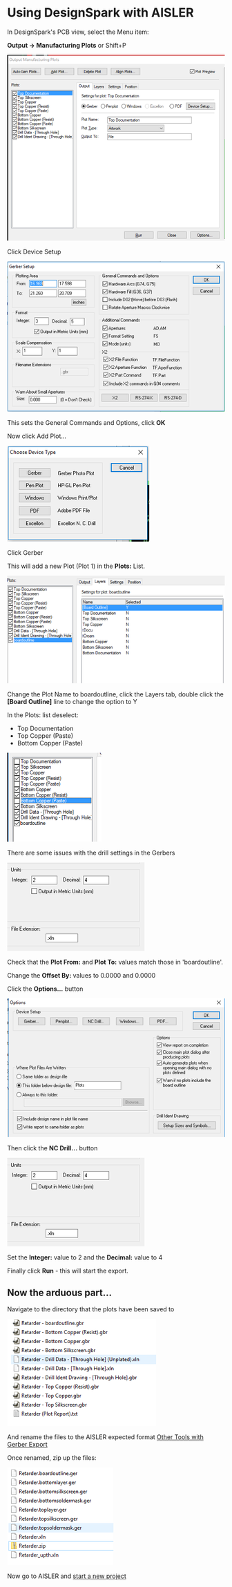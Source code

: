 # Using DesignSpark with AISLER

In DesignSpark's PCB view, select the Menu item:

**Output -> Manufacturing Plots** or Shift+P

![Output Manufacturing Plots](DesignSpark/assets/ScreenOne.PNG)

Click Device Setup

![](DesignSpark/assets/ScreenTwo.PNG)

This sets the General Commands and Options, click **OK**

Now click Add Plot...

![](DesignSpark/assets/ScreenThree.PNG)

Click Gerber

This will add a new Plot (Plot 1) in the **Plots:** List.

![](DesignSpark/assets/ScreenFour.PNG)

Change the Plot Name to boardoutline, click the Layers tab, double click the **[Board Outline]** line to change the option to Y

In the Plots: list deselect:

- Top Documentation
- Top Copper (Paste)
- Bottom Copper (Paste)

![](DesignSpark/assets/ScreenFive.PNG)

There are some issues with the drill settings in the Gerbers

![](DesignSpark/assets/DrillSettings.PNG)

Check that the **Plot From:** and **Plot To:** values match those in 'boardoutline'.

Change the **Offset By:** values to 0.0000 and 0.0000

Click the **Options...** button

![](DesignSpark/assets/Options.PNG)

Then click the **NC Drill...** button

![](DesignSpark/assets/DrillSettings.PNG)

Set the **Integer:** value to 2 and the **Decimal:** value to 4

Finally click **Run** - this will start the export.

## Now the arduous part...
Navigate to the directory that the plots have been saved to

![](DesignSpark/assets/ScreenSix.PNG)

And rename the files to the AISLER expected format 
[Other Tools with Gerber Export](https://go.aisler.net/wiki/use-aisler-with/other-tools-with-gerber-export)

Once renamed, zip up the files:

![](DesignSpark/assets/ScreenSeven.PNG)

Now go to AISLER and [start a new project](https://go.aisler.net/p/new)
